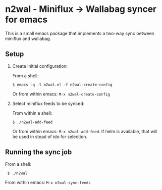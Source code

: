 # n2wal - Miniflux -> Wallabag syncer for emacs

This is a small emacs package that implements a two-way sync between
miniflux and wallabag.

## Setup

1. Create initial configuration:

   From a shell:

       $ emacs -q -l n2wal.el -f n2wal-create-config

   Or from within emacs: `M-x n2wal-create-config`

2. Select miniflux feeds to be synced:

   From within a shell:

       $ ./n2wal-add-feed

   Or from within emacs: `M-x n2wal-add-feed`. If helm is available,
   that will be used in stead of ido for selection.

## Running the sync job

From a shell:

     $ ./n2wal

From within emacs: `M-x n2wal-sync-feeds`
